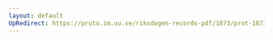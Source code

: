 ```yaml
---
layout: default
UpRedirect: https://pruto.im.uu.se/riksdagen-records-pdf/1873/prot-1873--ak--324/prot-1873--ak--324_002.pdf
---
```

